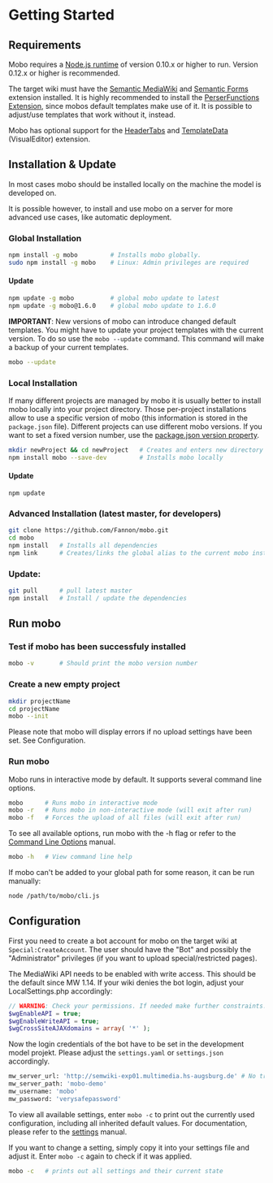 # Getting Started
## Requirements
Mobo requires a [Node.js runtime](https://nodejs.org/) of version 0.10.x or higher to run. Version 0.12.x or higher is recommended.

The target wiki must have the [Semantic MediaWiki](http://www.mediawiki.org/wiki/Extension:Semantic_MediaWiki)
and [Semantic Forms](http://www.mediawiki.org/wiki/Extension:Semantic_Forms) extension installed.
It is highly recommended to install the [PerserFunctions Extension](https://www.mediawiki.org/wiki/Extension:ParserFunctions),
since mobos default templates make use of it. It is possible to adjust/use templates that work without it, instead.

Mobo has optional support for the [HeaderTabs](http://www.mediawiki.org/wiki/Extension:Header_Tabs)
and [TemplateData](http://www.mediawiki.org/wiki/Extension:TemplateData) (VisualEditor) extension.

## Installation & Update
In most cases mobo should be installed locally on the machine the model is developed on.

It is possible however, to install and use mobo on a server for more advanced use cases, like automatic deployment.

### Global Installation
```sh
npm install -g mobo         # Installs mobo globally.
sudo npm install -g mobo    # Linux: Admin privileges are required
```

#### Update
```sh
npm update -g mobo          # global mobo update to latest
npm update -g mobo@1.6.0    # global mobo update to 1.6.0
```

**IMPORTANT**: New versions of mobo can introduce changed default templates.
You might have to update your project templates with the current version.
To do so use the `mobo --update` command. This command will make a backup of your current templates.

```sh
mobo --update
```

### Local Installation
If many different projects are managed by mobo it is usually better to install mobo locally into your project directory.
Those per-project installations allow to use a specific version of mobo (this information is stored in the `package.json` file).
Different projects can use different mobo versions.
If you want to set a fixed version number, use the [package.json version property](https://docs.npmjs.com/files/package.json#version).
```sh
mkdir newProject && cd newProject   # Creates and enters new directory
npm install mobo --save-dev         # Installs mobo locally
```
#### Update
```
npm update
```

### Advanced Installation (latest master, for developers)
```sh
git clone https://github.com/Fannon/mobo.git
cd mobo
npm install   # Installs all dependencies
npm link      # Creates/links the global alias to the current mobo installation
```

### Update:
```sh
git pull      # pull latest master
npm install   # Install / update the dependencies
```

## Run mobo
### Test if mobo has been successfuly installed
```sh
mobo -v       # Should print the mobo version number
```

### Create a new empty project
```sh
mkdir projectName
cd projectName
mobo --init
```
Please note that mobo will display errors if no upload settings have been set. See Configuration.

### Run mobo
Mobo runs in interactive mode by default. It supports several command line options.

```sh
mobo      # Runs mobo in interactive mode
mobo -r   # Runs mobo in non-interactive mode (will exit after run)
mobo -f   # Forces the upload of all files (will exit after run)
```

To see all available options, run mobo with the -h flag or refer to the [Command Line Options](cli.md) manual.

```sh
mobo -h   # View command line help
```

If mobo can't be added to your global path for some reason, it can be run manually:
```sh
node /path/to/mobo/cli.js
```

## Configuration
First you need to create a bot account for mobo on the target wiki at `Special:CreateAccount`.
The user should have the "Bot" and possibly the "Administrator" privileges (if you want to upload special/restricted pages).

The MediaWiki API needs to be enabled with write access. This should be the default since MW 1.14.
If your wiki denies the bot login, adjust your LocalSettings.php accordingly:

```php
// WARNING: Check your permissions. If needed make further constraints.
$wgEnableAPI = true;
$wgEnableWriteAPI = true;
$wgCrossSiteAJAXdomains = array( '*' );
```

Now the login credentials of the bot have to be set in the development model projekt. Please adjust the `settings.yaml` or `settings.json` accordingly.

```python
mw_server_url: 'http://semwiki-exp01.multimedia.hs-augsburg.de' # No trailing slash!
mw_server_path: 'mobo-demo'
mw_username: 'mobo'
mw_password: 'verysafepassword'
```

To view all available settings, enter `mobo -c` to print out the currently used configuration,
including all inherited default values. For documentation, please refer to the [settings](examples/init/settings.md) manual.

If you want to change a setting, simply copy it into your settings file and adjust it. Enter `mobo -c` again to check if it was applied.

```sh
mobo -c   # prints out all settings and their current state
```